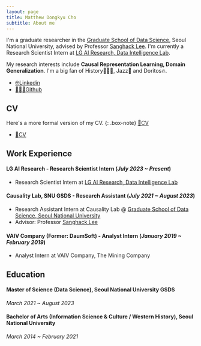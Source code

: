 ```yaml
---
layout: page
title: Matthew Dongkyu Cho
subtitle: About me
---
```


I'm a graduate researcher in the [Graduate School of Data Science](https://gsds.snu.ac.kr/), Seoul National University, advised by Professor [Sanghack Lee](https://www.sanghacklee.me/). I'm currently a Research Scientist Intern at [LG AI Research, Data Intelligence Lab](https://www.lgresearch.ai/ourwork/research?tab=PD).

My research interests include **Causal Representation Learning, Domain Generalization**. I'm a big fan of History👨🏻‍🏫, Jazz🎷 and Doritos🔥.

- [🤓Linkedin](https://www.linkedin.com/in/umamicode/)
- [👨🏻‍💻Github](https://github.com/umamicode)

## CV

Here's a more formal version of my CV.
{: .box-note} [📄CV](/assets/CV_DKCHO.pdf)

- [📄CV](/assets/CV_DKCHO.pdf)

## Work Experience

#### LG AI Research - Research Scientist Intern (*July 2023 ~ Present*)
- Research Scientist Intern at [LG AI Research, Data Intelligence Lab](https://www.lgresearch.ai/ourwork/research?tab=PD)

#### Causality Lab, SNU GSDS - Research Assistant (*July 2021 ~ August 2023*)
- Research Assistant Intern at Causality Lab @ [Graduate School of Data Science, Seoul National University](https://gsds.snu.ac.kr/)
- Advisor: Professor [Sanghack Lee](https://www.sanghacklee.me/)

#### VAIV Company (Former: DaumSoft) - Analyst Intern (*January 2019 ~ February 2019*)
- Analyst Intern at VAIV Company, The Mining Company


## Education

#### Master of Science (Data Science), Seoul National University GSDS
*March 2021 ~ August 2023*

#### Bachelor of Arts (Information Science & Culture / Western History), Seoul National University
*March 2014 ~ February 2021*



